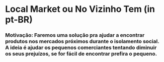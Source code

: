 # Local Market ou No Vizinho Tem (in pt-BR)

### Motivação: Faremos uma solução pra ajudar a encontrar produtos nos mercados próximos durante o isolamento social. A ideia é ajudar os pequenos comerciantes tentando diminuir os seus prejuízos, se for fácil de encontrar prefira o pequeno.
